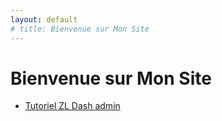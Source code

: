 ```yaml
---
layout: default
# title: Bienvenue sur Mon Site
---
```


# Bienvenue sur Mon Site


- [Tutoriel ZL Dash admin](/docs/)
